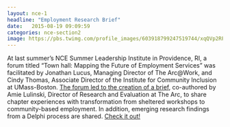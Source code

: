 ```yaml
---
layout: nce-1
headline: "Employment Research Brief"
date:   2015-08-19 09:09:59
categories: nce-section2
image: https://pbs.twimg.com/profile_images/603918799247519744/xqQVp2RF_400x400.png
---
```

At last summer’s NCE Summer Leadership Institute in Providence, RI, a forum titled “Town hall: Mapping the Future of Employment Services” was facilitated by Jonathan Lucus, Managing Director of The Arc@Work, and Cindy Thomas, Associate Director of the Institute for Community Inclusion at UMass-Boston. <a href="http://www.thinkwork.org/sites/thinkwork.org/files/files/RRTC_keyfindings6_F.PDF">The forum led to the creation of a brief</a>, co-authored by Amie Lulinski, Director of Research and Evaluation at The Arc, to share chapter experiences with transformation from sheltered workshops to community-based employment. In addition, emerging research findings from a Delphi process are shared. <a href="http://www.thinkwork.org/sites/thinkwork.org/files/files/RRTC_keyfindings6_F.PDF">Check it out!</a>